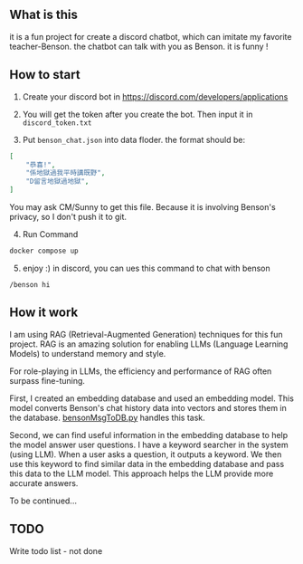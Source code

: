 ## What is this

it is a fun project for create a discord chatbot, which can imitate my favorite teacher-Benson. the chatbot can talk with you as Benson. it is funny !

## How to start

1.  Create your discord bot in https://discord.com/developers/applications

2. You will get the token after you create the bot. Then input it in ```discord_token.txt```

3. Put ```benson_chat.json``` into data floder. the     format should be:
```json
[
    "恭喜!",
    "係地獄過我平時講既野",
    "D留言地獄過地獄",
]
```
You may ask CM/Sunny to get this file. Because it is involving Benson's privacy, so I don't push it to git.
    

4. Run Command

```bash
docker compose up
```
5. enjoy :) in discord, you can ues this command to chat with benson

```
/benson hi
```

## How it work

I am using RAG (Retrieval-Augmented Generation) techniques for this fun project. RAG is an amazing solution for enabling LLMs (Language Learning Models) to understand memory and style.

For role-playing in LLMs, the efficiency and performance of RAG often surpass fine-tuning.

First, I created an embedding database and used an embedding model. This model converts Benson's chat history data into vectors and stores them in the database. [bensonMsgToDB.py](script/bensonMsgToDB.py) handles this task.

Second, we can find useful information in the embedding database to help the model answer user questions. I have a keyword searcher in the system (using LLM). When a user asks a question, it outputs a keyword. We then use this keyword to find similar data in the embedding database and pass this data to the LLM model. This approach helps the LLM provide more accurate answers.


To be continued...

## TODO

Write todo list - not done 
